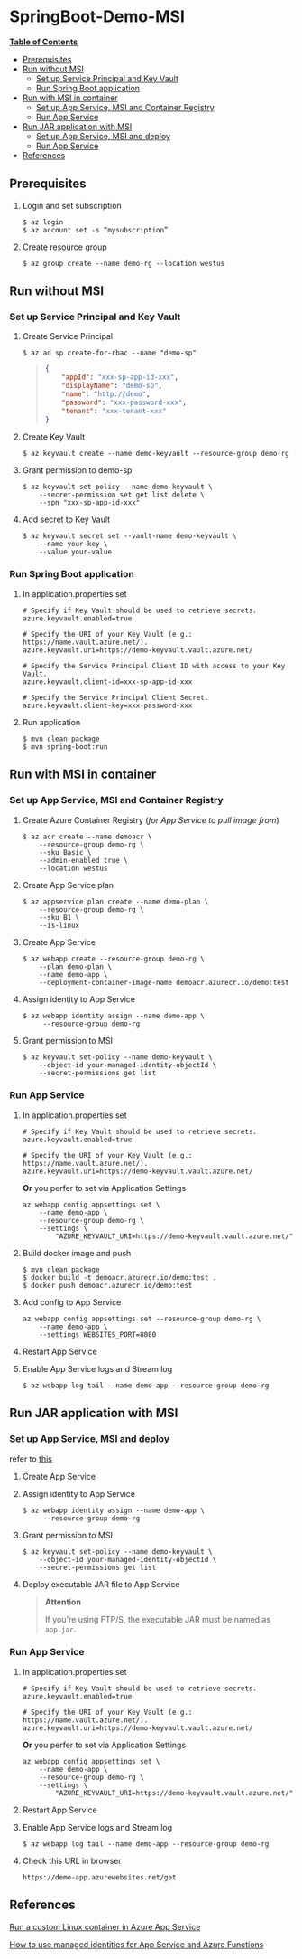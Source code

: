 # SpringBoot-Demo-MSI

**[Table of Contents](http://tableofcontent.eu)**
- [Prerequisites](#prerequisites)
- [Run without MSI](#run-without-msi)
  - [Set up Service Principal and Key Vault](#set-up-service-principal-and-key-vault)
  - [Run Spring Boot application](#run-spring-boot-application)
- [Run with MSI in container](#run-with-msi-in-container)
  - [Set up App Service, MSI and Container Registry](#set-up-app-service-msi-and-container-registry)
  - [Run App Service](#run-app-service)
- [Run JAR application with MSI](#run-jar-application-with-msi)
  - [Set up App Service, MSI and deploy](#set-up-app-service-msi-and-deploy)
  - [Run App Service](#run-app-service)
- [References](#references)



## Prerequisites

1. Login and set subscription

   ```shell
   $ az login
   $ az account set -s “mysubscription”
   ```

2. Create resource group

   ```shell
   $ az group create --name demo-rg --location westus
   ```

   

## Run without MSI

### Set up Service Principal and Key Vault

1. Create Service Principal

   ```shell
   $ az ad sp create-for-rbac --name "demo-sp"
   ```

   > ```json
   > {
   >     "appId": "xxx-sp-app-id-xxx",
   >     "displayName": "demo-sp",
   >     "name": "http://demo",
   >     "password": "xxx-password-xxx",
   >     "tenant": "xxx-tenant-xxx"
   > }
   > ```

2. Create Key Vault

   ```shell
   $ az keyvault create --name demo-keyvault --resource-group demo-rg
   ```

3. Grant permission to demo-sp

   ```shell
   $ az keyvault set-policy --name demo-keyvault \
       --secret-permission set get list delete \
       --spn "xxx-sp-app-id-xxx"
   ```

4. Add secret to Key Vault

   ```shell
   $ az keyvault secret set --vault-name demo-keyvault \
       --name your-key \
       --value your-value
   ```


### Run Spring Boot application

1. In application.properties set  
  
    ```properties
    # Specify if Key Vault should be used to retrieve secrets.
    azure.keyvault.enabled=true
    
    # Specify the URI of your Key Vault (e.g.: https://name.vault.azure.net/).
    azure.keyvault.uri=https://demo-keyvault.vault.azure.net/
    
    # Specify the Service Principal Client ID with access to your Key Vault.
    azure.keyvault.client-id=xxx-sp-app-id-xxx
    
    # Specify the Service Principal Client Secret.
    azure.keyvault.client-key=xxx-password-xxx
    ```
2. Run application
    ```shell script
    $ mvn clean package
    $ mvn spring-boot:run
    ```



## Run with MSI in container

### Set up App Service, MSI and Container Registry

1. Create Azure Container Registry (*for App Service to pull image from*)

    ```shell
    $ az acr create --name demoacr \
        --resource-group demo-rg \
        --sku Basic \
        --admin-enabled true \
        --location westus
    ```
    
2. Create App Service plan

    ```shell
    $ az appservice plan create --name demo-plan \
        --resource-group demo-rg \
        --sku B1 \
        --is-linux
    ```
    
3. Create App Service
   ```shell
   $ az webapp create --resource-group demo-rg \
       --plan demo-plan \
       --name demo-app \ 
       --deployment-container-image-name demoacr.azurecr.io/demo:test
   ```
   
4. Assign identity to App Service
   ```shell
   $ az webapp identity assign --name demo-app \
   		--resource-group demo-rg
   ```
   
5. Grant permission to MSI

   ```shell
   $ az keyvault set-policy --name demo-keyvault \
       --object-id your-managed-identity-objectId \
       --secret-permissions get list
   ```

### Run App Service

1. In application.properties set  

    ```properties
    # Specify if Key Vault should be used to retrieve secrets.
    azure.keyvault.enabled=true
    
    # Specify the URI of your Key Vault (e.g.: https://name.vault.azure.net/).
    azure.keyvault.uri=https://demo-keyvault.vault.azure.net/
    ```

    **Or** you perfer to set via Application Settings

    ```shell
    az webapp config appsettings set \
        --name demo-app \
        --resource-group demo-rg \
        --settings \
            "AZURE_KEYVAULT_URI=https://demo-keyvault.vault.azure.net/"    
    ```

2. Build docker image and push

   ```shell
   $ mvn clean package
   $ docker build -t demoacr.azurecr.io/demo:test .  
   $ docker push demoacr.azurecr.io/demo:test
   ```

3. Add config to App Service

   ```shell
   az webapp config appsettings set --resource-group demo-rg \
       --name demo-app \
       --settings WEBSITES_PORT=8080
   ```

4. Restart App Service

5. Enable App Service logs and Stream log

   ```shell
   $ az webapp log tail --name demo-app --resource-group demo-rg
   ```




## Run JAR application with MSI

### Set up App Service, MSI and deploy

refer to [this](https://docs.microsoft.com/en-us/azure/app-service/overview-managed-identity)

1. Create App Service

2. Assign identity to App Service

   ```shell
   $ az webapp identity assign --name demo-app \
   		--resource-group demo-rg
   ```

3. Grant permission to MSI

   ```shell
   $ az keyvault set-policy --name demo-keyvault \
       --object-id your-managed-identity-objectId \
       --secret-permissions get list
   ```

4. Deploy executable JAR file to App Service

   > **Attention**
   >
   > If you're using FTP/S,  the executable JAR must be named as `app.jar`. 

### Run App Service

1. In application.properties set  

   ```properties
   # Specify if Key Vault should be used to retrieve secrets.
   azure.keyvault.enabled=true
   
   # Specify the URI of your Key Vault (e.g.: https://name.vault.azure.net/).
   azure.keyvault.uri=https://demo-keyvault.vault.azure.net/
   ```

   **Or** you perfer to set via Application Settings

   ```shell
   az webapp config appsettings set \
       --name demo-app \
       --resource-group demo-rg \
       --settings \
           "AZURE_KEYVAULT_URI=https://demo-keyvault.vault.azure.net/"
   ```

3. Restart App Service

4. Enable App Service logs and Stream log

   ```shell
   $ az webapp log tail --name demo-app --resource-group demo-rg
   ```
   
4. Check this URL in browser

   ```text
   https://demo-app.azurewebsites.net/get
   ```

   

## References

[Run a custom Linux container in Azure App Service](https://docs.microsoft.com/en-us/azure/app-service/containers/quickstart-docker-go)

[How to use managed identities for App Service and Azure Functions](https://docs.microsoft.com/en-us/azure/app-service/overview-managed-identity)